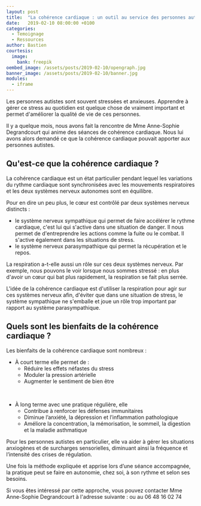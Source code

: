 ```yaml
---
layout: post
title:  "La cohérence cardiaque : un outil au service des personnes autistes"
date:   2019-02-10 08:00:00 +0100
categories:
  - Temoignage
  - Ressources
author: Bastien
courtesis:
  image:
    bank: freepik
oembed_image: /assets/posts/2019-02-10/opengraph.jpg
banner_image: /assets/posts/2019-02-10/banner.jpg
modules:
  - iframe
---
```


Les personnes autistes sont souvent stressées et anxieuses.
Apprendre à gérer ce stress au quotidien est quelque chose de vraiment important et permet d'améliorer la qualité 
de vie de ces personnes.

Il y a quelque mois, nous avons fait la rencontre de Mme Anne-Sophie Degrandcourt qui anime des séances de cohérence cardiaque.
Nous lui avons alors demandé ce que la cohérence cardiaque pouvait apporter aux personnes autistes.


## Qu'est-ce que la cohérence cardiaque ?

La cohérence cardiaque est un état particulier pendant lequel les variations du rythme 
cardiaque sont synchronisées avec les mouvements respiratoires et les deux systèmes 
nerveux autonomes sont en équilibre.


Pour en dire un peu plus, le cœur est contrôlé par deux systèmes nerveux distincts&nbsp;:

  - le système nerveux sympathique qui permet de faire accélérer le rythme cardiaque, c'est lui qui s'active dans une situation de danger. Il nous permet de
d'entreprendre les actions comme la fuite ou le combat. Il s'active également dans les situations de stress.
  - le système nerveux parasympathique qui permet la récupération et le repos.

La respiration a-t-elle aussi un rôle sur ces deux systèmes nerveux.
Par exemple, nous pouvons le voir lorsque nous sommes stressé&nbsp;: en plus d'avoir un cœur qui bat plus rapidement, la respiration se fait plus serrée.

L'idée de la cohérence cardiaque est d'utiliser la respiration pour agir sur ces systèmes nerveux afin, d'éviter que dans une situation de stress, le système sympathique ne s'emballe et 
 joue un rôle trop important par rapport au système parasympathique.

## Quels sont les bienfaits de la cohérence cardiaque ?

Les bienfaits de la cohérence cardiaque sont nombreux :

  - À court terme elle permet de :
    - Réduire les effets néfastes du stress
    - Moduler la pression artérielle
    - Augmenter le sentiment de bien être

<p>&nbsp;</p>

  - À long terme avec une pratique régulière, elle
    - Contribue à renforcer les défenses immunitaires
    - Diminue l’anxiété, la dépression et l’inflammation pathologique
    - Améliore la concentration, la mémorisation, le sommeil, la digestion et la maladie asthmatique


 Pour les personnes autistes en particulier, elle va aider à gérer les situations 
anxiogènes et de surcharges sensorielles, diminuant ainsi la fréquence et l’intensité 
des crises de régulation.

Une fois la méthode expliquée et apprise lors d’une séance accompagnée, la pratique 
peut se faire en autonomie, chez soi, à son rythme et selon ses besoins.


Si vous êtes intéressé par cette approche, vous pouvez contacter Mme Anne-Sophie Degrandcourt à l'adresse suivante : 
<amp-iframe width="320" height="50" sandbox="allow-scripts" src="/html/email.as.degrandcourt.gmail.com.html"></amp-iframe> ou au 06 48 16 02 74



<amp-img class="center" layout="responsive" width="1772" height="1692" src="/assets/posts/2019-02-10/coherence_cardiaque.jpg" alt="Cohérence cardiaque"></amp-img>
